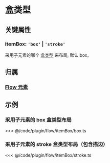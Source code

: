 <script setup>
import Case from '/component/Case.vue'
</script>

# 盒类型

<case name="FlowItemBox" count=2 height=160 editor=false></case>

## 关键属性

### itemBox: `'box'` | `'stroke'`

采用子元素的哪个 [盒类型](/guide/advanced/bounds.md) 来布局, 默认 box。

## 归属

### [Flow 元素](/plugin/in/flow/index.md)

## 示例

<case name="FlowItemBox" index=0 height=160 editor=false></case>

### 采用子元素的 box 盒类型布局

<<< @/code/plugin/flow/itemBox/box.ts

<case name="FlowItemBox" index=1 height=160 editor=false></case>

### 采用子元素的 stroke 盒类型布局（包含描边）

<<< @/code/plugin/flow/itemBox/stroke.ts
